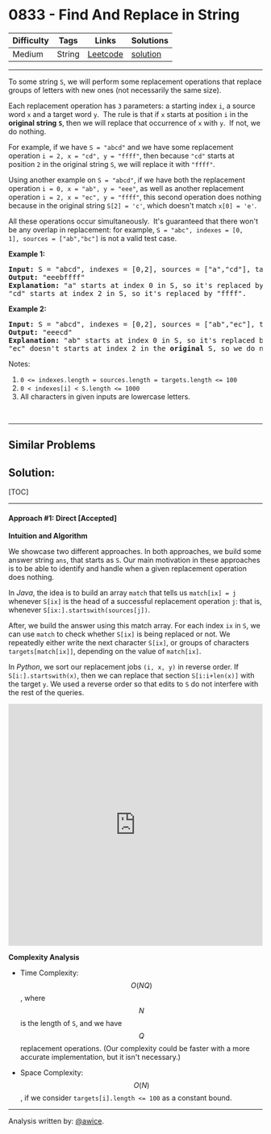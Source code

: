 # 0833 - Find And Replace in String

Difficulty  | Tags | Links | Solutions
----------- | ---- | ----- | -----
Medium | String | [Leetcode](https://leetcode.com/problems/find-and-replace-in-string) | [solution](https://leetcode.com/problems/find-and-replace-in-string/solution/)


-----------

<p>To some string <code>S</code>, we will perform some&nbsp;replacement&nbsp;operations that replace groups of letters with new ones (not necessarily the same size).</p>

<p>Each replacement operation has <code>3</code> parameters: a starting index <code>i</code>, a source word&nbsp;<code>x</code>&nbsp;and a target word&nbsp;<code>y</code>.&nbsp; The rule is that if <code><font face="monospace">x</font></code>&nbsp;starts at position <code>i</code>&nbsp;in the <strong>original</strong> <strong>string</strong> <strong><code>S</code></strong>, then we will replace that occurrence of&nbsp;<code>x</code>&nbsp;with&nbsp;<code>y</code>.&nbsp; If not, we do nothing.</p>

<p>For example, if we have&nbsp;<code>S = &quot;abcd&quot;</code>&nbsp;and we have some replacement operation&nbsp;<code>i = 2, x = &quot;cd&quot;, y = &quot;ffff&quot;</code>, then because&nbsp;<code>&quot;cd&quot;</code>&nbsp;starts at position <code><font face="monospace">2</font></code>&nbsp;in the original string <code>S</code>, we will replace it with <code>&quot;ffff&quot;</code>.</p>

<p>Using another example on <code>S = &quot;abcd&quot;</code>, if we have both the replacement operation <code>i = 0, x = &quot;ab&quot;, y = &quot;eee&quot;</code>, as well as another replacement operation&nbsp;<code>i = 2, x = &quot;ec&quot;, y = &quot;ffff&quot;</code>, this second operation does nothing because in the original string&nbsp;<code>S[2] = &#39;c&#39;</code>, which doesn&#39;t match&nbsp;<code>x[0] = &#39;e&#39;</code>.</p>

<p>All these operations occur simultaneously.&nbsp; It&#39;s guaranteed that there won&#39;t be any overlap in replacement: for example,&nbsp;<code>S = &quot;abc&quot;, indexes = [0, 1],&nbsp;sources = [&quot;ab&quot;,&quot;bc&quot;]</code> is not a valid test case.</p>

<p><strong>Example 1:</strong></p>

<pre>
<strong>Input: </strong>S = &quot;abcd&quot;, indexes = [0,2], sources = [&quot;a&quot;,&quot;cd&quot;], targets = [&quot;eee&quot;,&quot;ffff&quot;]
<strong>Output: </strong>&quot;eeebffff&quot;
<strong>Explanation:</strong> &quot;a&quot; starts at index 0 in S, so it&#39;s replaced by &quot;eee&quot;.
&quot;cd&quot; starts at index 2 in S, so it&#39;s replaced by &quot;ffff&quot;.
</pre>

<p><strong>Example 2:</strong></p>

<pre>
<strong>Input: </strong>S = &quot;abcd&quot;, indexes = [0,2], sources = [&quot;ab&quot;,&quot;ec&quot;], targets = [&quot;eee&quot;,&quot;ffff&quot;]
<strong>Output: </strong>&quot;eeecd&quot;
<strong>Explanation:</strong> &quot;ab&quot; starts at index 0 in S, so it&#39;s replaced by &quot;eee&quot;. 
&quot;ec&quot; doesn&#39;t starts at index 2 in the <strong>original</strong> S, so we do nothing.
</pre>

<p>Notes:</p>

<ol>
	<li><code>0 &lt;=&nbsp;indexes.length =&nbsp;sources.length =&nbsp;targets.length &lt;= 100</code></li>
	<li><code>0&nbsp;&lt;&nbsp;indexes[i]&nbsp;&lt; S.length &lt;= 1000</code></li>
	<li>All characters in given inputs are lowercase letters.</li>
</ol>

<p>&nbsp;</p>


-----------


## Similar Problems




## Solution:

[TOC]

---
#### Approach #1: Direct [Accepted]

**Intuition and Algorithm**

We showcase two different approaches.  In both approaches, we build some answer string `ans`, that starts as `S`.  Our main motivation in these approaches is to be able to identify and handle when a given replacement operation does nothing.

In *Java*, the idea is to build an array `match` that tells us `match[ix] = j` whenever `S[ix]` is the head of a successful replacement operation `j`: that is, whenever `S[ix:].startswith(sources[j])`.

After, we build the answer using this match array.  For each index `ix` in `S`, we can use `match` to check whether `S[ix]` is being replaced or not.  We repeatedly either write the next character `S[ix]`, or groups of characters `targets[match[ix]]`, depending on the value of `match[ix]`.

In *Python*, we sort our replacement jobs `(i, x, y)` in reverse order.  If `S[i:].startswith(x)`, then we can replace that section `S[i:i+len(x)]` with the target `y`.  We used a reverse order so that edits to `S` do not interfere with the rest of the queries.

<iframe src="https://leetcode.com/playground/2qLJpytD/shared" frameBorder="0" width="100%" height="480" name="2qLJpytD"></iframe>

**Complexity Analysis**

* Time Complexity: $$O(NQ)$$, where $$N$$ is the length of `S`, and we have $$Q$$ replacement operations.  (Our complexity could be faster with a more accurate implementation, but it isn't necessary.)

* Space Complexity: $$O(N)$$, if we consider `targets[i].length <= 100` as a constant bound.

---

Analysis written by: [@awice](https://leetcode.com/awice).
